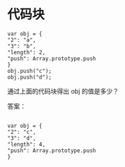 # 代码块

```
var obj = {
"2": "a",
"3": "b",
"length": 2,
"push": Array.prototype.push
}
obj.push("c");
obj.push("d");

```


通过上面的代码块得出 obj 的值是多少？


答案：

```

var obj = {
"2": "c",
"3": "d",
"length": 4,
"push": Array.prototype.push
}


```